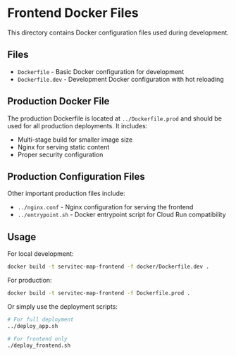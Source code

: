 # Frontend Docker Files

This directory contains Docker configuration files used during development.

## Files

- `Dockerfile` - Basic Docker configuration for development
- `Dockerfile.dev` - Development Docker configuration with hot reloading

## Production Docker File

The production Dockerfile is located at `../Dockerfile.prod` and should be used for all production deployments. It includes:
- Multi-stage build for smaller image size
- Nginx for serving static content
- Proper security configuration

## Production Configuration Files

Other important production files include:
- `../nginx.conf` - Nginx configuration for serving the frontend
- `../entrypoint.sh` - Docker entrypoint script for Cloud Run compatibility

## Usage

For local development:
```bash
docker build -t servitec-map-frontend -f docker/Dockerfile.dev .
```

For production:
```bash
docker build -t servitec-map-frontend -f Dockerfile.prod .
```

Or simply use the deployment scripts:
```bash
# For full deployment
../deploy_app.sh

# For frontend only
./deploy_frontend.sh 